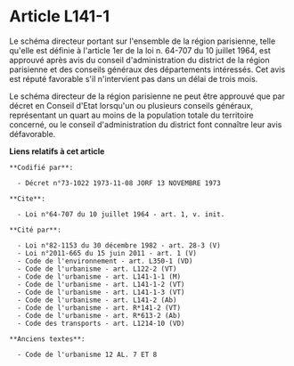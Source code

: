 # Article L141-1

Le schéma directeur portant sur l'ensemble de la région parisienne, telle qu'elle est définie à l'article 1er de la loi n.
64-707 du 10 juillet 1964, est approuvé après avis du conseil d'administration du district de la région parisienne et des
conseils généraux des départements intéressés. Cet avis est réputé favorable s'il n'intervient pas dans un délai de trois
mois.

Le schéma directeur de la région parisienne ne peut être approuvé que par décret en Conseil d'Etat lorsqu'un ou plusieurs
conseils généraux, représentant un quart au moins de la population totale du territoire concerné, ou le conseil
d'administration du district font connaître leur avis défavorable.

**Liens relatifs à cet article**

	**Codifié par**:

	  - Décret n°73-1022 1973-11-08 JORF 13 NOVEMBRE 1973

	**Cite**:

	  - Loi n°64-707 du 10 juillet 1964 - art. 1, v. init.

	**Cité par**:

	  - Loi n°82-1153 du 30 décembre 1982 - art. 28-3 (V)
	  - Loi n°2011-665 du 15 juin 2011 - art. 1 (V)
	  - Code de l'environnement - art. L350-1 (VD)
	  - Code de l'urbanisme - art. L122-2 (VT)
	  - Code de l'urbanisme - art. L141-1-1 (M)
	  - Code de l'urbanisme - art. L141-1-2 (VT)
	  - Code de l'urbanisme - art. L141-1-3 (VT)
	  - Code de l'urbanisme - art. L141-2 (Ab)
	  - Code de l'urbanisme - art. R*141-2 (VT)
	  - Code de l'urbanisme - art. R*613-2 (Ab)
	  - Code des transports - art. L1214-10 (VD)

	**Anciens textes**:

	  - Code de l'urbanisme 12 AL. 7 ET 8
